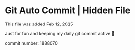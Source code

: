 # Git Auto Commit | Hidden File

This file was added Feb 12, 2025

Just for fun and keeping my daily git commit active 🤪

commit number: 1888070
